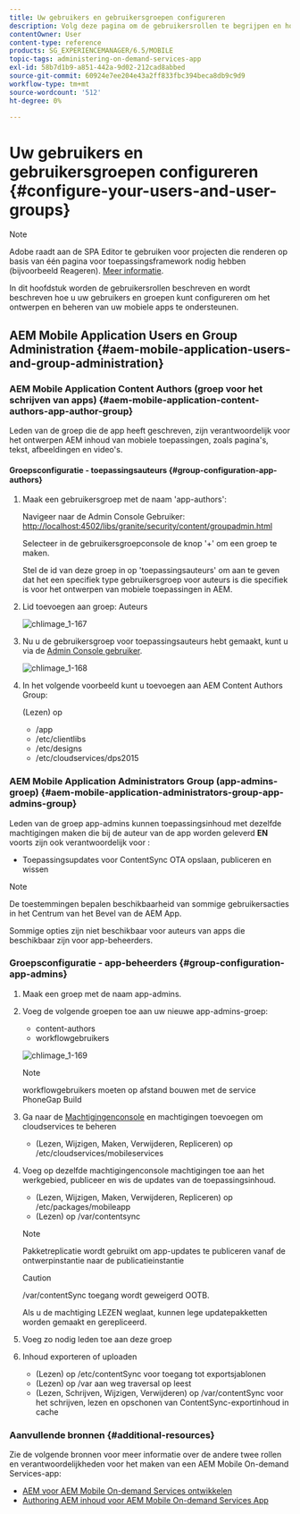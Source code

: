 ```yaml
---
title: Uw gebruikers en gebruikersgroepen configureren
description: Volg deze pagina om de gebruikersrollen te begrijpen en hoe te om uw gebruikers en groepen te vormen om het ontwerpen en het beheer van uw mobiele On-Demand de dienstenapp te steunen.
contentOwner: User
content-type: reference
products: SG_EXPERIENCEMANAGER/6.5/MOBILE
topic-tags: administering-on-demand-services-app
exl-id: 58b7d1b9-a851-442a-9d02-212cad8abbed
source-git-commit: 60924e7ee204e43a2ff833fbc394beca8db9c9d9
workflow-type: tm+mt
source-wordcount: '512'
ht-degree: 0%

---
```


# Uw gebruikers en gebruikersgroepen configureren {#configure-your-users-and-user-groups}

>[!NOTE]
>
>Adobe raadt aan de SPA Editor te gebruiken voor projecten die renderen op basis van één pagina voor toepassingsframework nodig hebben (bijvoorbeeld Reageren). [Meer informatie](/help/sites-developing/spa-overview.md).

In dit hoofdstuk worden de gebruikersrollen beschreven en wordt beschreven hoe u uw gebruikers en groepen kunt configureren om het ontwerpen en beheren van uw mobiele apps te ondersteunen.

## AEM Mobile Application Users en Group Administration {#aem-mobile-application-users-and-group-administration}

### AEM Mobile Application Content Authors (groep voor het schrijven van apps) {#aem-mobile-application-content-authors-app-author-group}

Leden van de groep die de app heeft geschreven, zijn verantwoordelijk voor het ontwerpen AEM inhoud van mobiele toepassingen, zoals pagina&#39;s, tekst, afbeeldingen en video&#39;s.

#### Groepsconfiguratie - toepassingsauteurs {#group-configuration-app-authors}

1. Maak een gebruikersgroep met de naam &#39;app-authors&#39;:

   Navigeer naar de Admin Console Gebruiker: [http://localhost:4502/libs/granite/security/content/groupadmin.html](http://localhost:4502/libs/granite/security/content/groupadmin.html)

   Selecteer in de gebruikersgroepconsole de knop &#39;+&#39; om een groep te maken.

   Stel de id van deze groep in op &#39;toepassingsauteurs&#39; om aan te geven dat het een specifiek type gebruikersgroep voor auteurs is die specifiek is voor het ontwerpen van mobiele toepassingen in AEM.

1. Lid toevoegen aan groep: Auteurs

   ![chlimage_1-167](assets/chlimage_1-167.png)

1. Nu u de gebruikersgroep voor toepassingsauteurs hebt gemaakt, kunt u via de [Admin Console gebruiker](http://localhost:4502/libs/granite/security/content/useradmin.md).

   ![chlimage_1-168](assets/chlimage_1-168.png)

1. In het volgende voorbeeld kunt u toevoegen aan AEM Content Authors Group:

   (Lezen) op

   * /app
   * /etc/clientlibs
   * /etc/designs
   * /etc/cloudservices/dps2015

### AEM Mobile Application Administrators Group (app-admins-groep) {#aem-mobile-application-administrators-group-app-admins-group}

Leden van de groep app-admins kunnen toepassingsinhoud met dezelfde machtigingen maken die bij de auteur van de app worden geleverd **EN** voorts zijn ook verantwoordelijk voor :

* Toepassingsupdates voor ContentSync OTA opslaan, publiceren en wissen

>[!NOTE]
>
>De toestemmingen bepalen beschikbaarheid van sommige gebruikersacties in het Centrum van het Bevel van de AEM App.
>
>Sommige opties zijn niet beschikbaar voor auteurs van apps die beschikbaar zijn voor app-beheerders.

### Groepsconfiguratie - app-beheerders {#group-configuration-app-admins}

1. Maak een groep met de naam app-admins.
1. Voeg de volgende groepen toe aan uw nieuwe app-admins-groep:

   * content-authors
   * workflowgebruikers

   ![chlimage_1-169](assets/chlimage_1-169.png)

   >[!NOTE]
   >
   >workflowgebruikers moeten op afstand bouwen met de service PhoneGap Build

1. Ga naar de [Machtigingenconsole](http://localhost:4502/useradmin) en machtigingen toevoegen om cloudservices te beheren

   * (Lezen, Wijzigen, Maken, Verwijderen, Repliceren) op /etc/cloudservices/mobileservices

1. Voeg op dezelfde machtigingenconsole machtigingen toe aan het werkgebied, publiceer en wis de updates van de toepassingsinhoud.

   * (Lezen, Wijzigen, Maken, Verwijderen, Repliceren) op /etc/packages/mobileapp
   * (Lezen) op /var/contentsync

   >[!NOTE]
   >
   >Pakketreplicatie wordt gebruikt om app-updates te publiceren vanaf de ontwerpinstantie naar de publicatieinstantie

   >[!CAUTION]
   >
   >/var/contentSync toegang wordt geweigerd OOTB.
   >
   >Als u de machtiging LEZEN weglaat, kunnen lege updatepakketten worden gemaakt en gerepliceerd.

1. Voeg zo nodig leden toe aan deze groep
1. Inhoud exporteren of uploaden

   * (Lezen) op /etc/contentSync voor toegang tot exportsjablonen
   * (Lezen) op /var aan weg traversal op leest
   * (Lezen, Schrijven, Wijzigen, Verwijderen) op /var/contentSync voor het schrijven, lezen en opschonen van ContentSync-exportinhoud in cache

### Aanvullende bronnen {#additional-resources}

Zie de volgende bronnen voor meer informatie over de andere twee rollen en verantwoordelijkheden voor het maken van een AEM Mobile On-demand Services-app:

* [AEM voor AEM Mobile On-demand Services ontwikkelen](/help/mobile/aem-mobile-on-demand.md)
* [Authoring AEM inhoud voor AEM Mobile On-demand Services App](/help/mobile/mobile-apps-ondemand.md)
